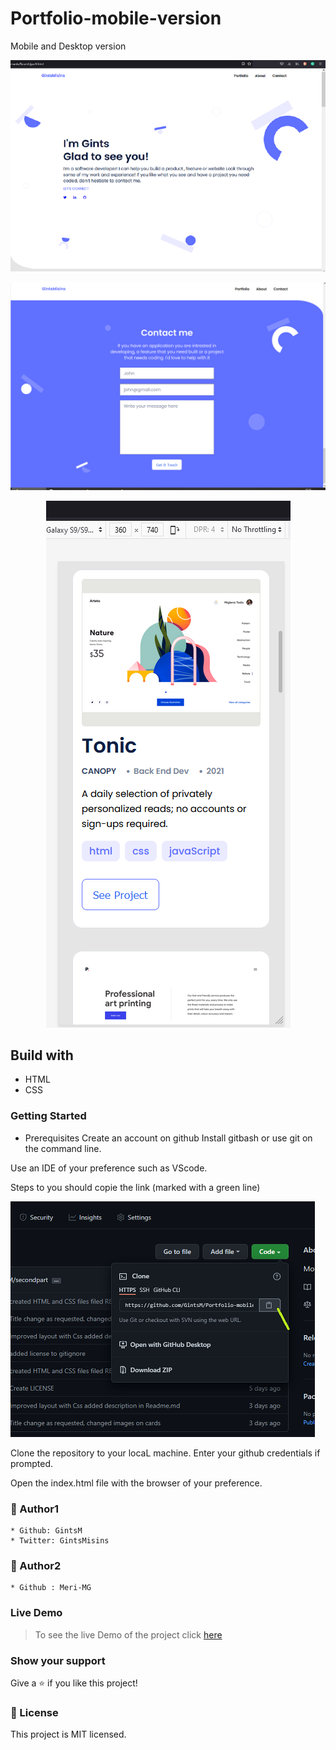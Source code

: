 # Portfolio-mobile-version
Mobile and Desktop version
    <p align="center">
     <img src="images/desk_main.png" alt="" />
    </p>
        <p align="center">
     <img src="images/desk_cont.png" alt="Form" />
    </p>
        <p align="center">
     <img src="images/mob_card.png" alt="Form" />
    </p>


## Build with   
   * HTML
   * CSS


### Getting Started
* Prerequisites Create an account on github
Install gitbash or use git on the command line.

Use an IDE of your preference such as VScode.

Steps to you should copie the link (marked with a green line)
    </p>
        <p>
     <img src="images/scrclone.png" alt="Form" />
    </p>

Clone the repository to your locaL machine. Enter your github credentials if prompted.

Open the index.html file with the browser of your preference.

### 👤 Author1
    * Github: GintsM 
    * Twitter: GintsMisins

### 👤 Author2
    * Github : Meri-MG 

### Live Demo

> To see the live Demo of the project click [here](https://gintsm.github.io/Portfolio-mobile-version/)

### Show your support
Give a ⭐️ if you like this project!
### 📝 License
This project is MIT licensed.
